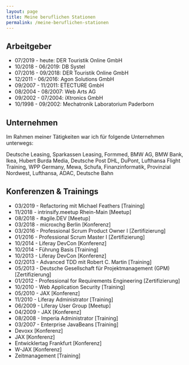 ```yaml
---
layout: page
title: Meine beruflichen Stationen
permalink: /meine-beruflichen-stationen
---
```


## Arbeitgeber

* 07/2019 - heute: DER Touristik Online GmbH
* 10/2018 - 06/2019: DB Systel
* 07/2016 - 09/2018: DER Touristik Online GmbH
* 12/2011 - 06/2016: Agon Solutions GmbH
* 09/2007 - 11/2011: ETECTURE GmbH
* 08/2004 - 08/2007: Web Arts AG
* 09/2002 - 07/2004: iXtronics GmbH  
* 10/1998 - 09/2002: Mechatronik Laboratorium Paderborn

## Unternehmen

Im Rahmen meiner Tätigkeiten war ich für folgende Unternehmen unterwegs:

Deutsche Leasing, Sparkassen Leasing, Formmed, BMW AG, BMW Bank, Ikea, Hubert Burda Media, Deutsche Post DHL, DuPont, Lufthansa Flight Training, WPP Germany, Mewa, Schufa, Finanzinformatik, Provinzial Nordwest, Lufthansa, ADAC, Deutsche Bahn

## Konferenzen & Trainings

* 03/2019 - Refactoring mit Michael Feathers [Training]
* 11/2018 - intrinsify.meetup Rhein-Main [Meetup]
* 08/2018 - #agile.DEV [Meetup]
* 03/2018 - microxchg Berlin [Konferenz]
* 03/2016 - Professional Scrum Product Owner I [Zertifizierung]
* 01/2016 - Professional Scrum Master I [Zertifizierung]
* 10/2014 - Liferay DevCon [Konferenz]
* 10/2014 - Führung Basis [Training]
* 10/2013 - Liferay DevCon [Konferenz]
* 02/2013 - Advanced TDD mit Robert C. Martin [Training]
* 05/2013 - Deutsche Gesellschaft für Projektmanagement (GPM) [Zertifizierung]
* 01/2012 - Professional for Requirements Engineering [Zertifizierung]
* 10/2010 - Web Application Security [Training]
* 05/2010 - JAX [Konferenz]
* 11/2010 - Liferay Administrator [Training]
* 06/2009 - Liferay User Group [Meetup]
* 04/2009 - JAX [Konferenz]
* 08/2008 - Imperia Administrator [Training]
* 03/2007 - Enterprise JavaBeans [Training]
* Devoxx [Konferenz]
* JAX [Konferenz]
* Entwicklertag Frankfurt [Konferenz]
* W-JAX [Konferenz]
* Zeitmanagement [Training]
